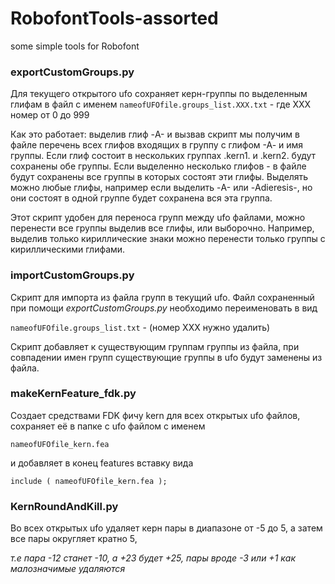 # RobofontTools-assorted
some simple tools for Robofont



### exportCustomGroups.py

Для текущего открытого ufo сохраняет керн-группы по выделенным глифам в файл с именем 
`nameofUFOfile.groups_list.XXX.txt` - где XXX номер от 0 до 999

Как это работает:
выделив глиф -A- и вызвав скрипт мы получим в файле перечень всех глифов входящих в группу с глифом -А- и имя группы. Если глиф состоит в нескольких группах .kern1. и .kern2. будут сохранены обе группы. Если выделенно несколько глифов - в файле будут сохранены все группы в которых состоят эти глифы. Выделять можно любые глифы, например если выделить -A- или -Adieresis-, но они состоят в одной группе будет сохранена вся эта группа.

Этот скрипт удобен для переноса групп между ufo файлами, можно перенести все группы выделив все глифы, или выборочно. Например, выделив только кириллические знаки можно перенести только группы с кириллическими глифами.

### importCustomGroups.py
Скрипт для импорта из файла групп в текущий ufo. 
Файл сохраненный при помощи _exportCustomGroups.py_ необходимо переименовать в вид 

`nameofUFOfile.groups_list.txt` - (номер XXX нужно удалить)

Скрипт добавляет к существующим группам группы из файла, при совпадении имен групп существующие группы в ufo будут заменены из файла. 


### makeKernFeature_fdk.py
Создает средствами FDK фичу kern для всех открытых ufo файлов, сохраняет её в папке с ufo файлом с именем

`nameofUFOfile_kern.fea`

и добавляет в конец features вставку вида

`include ( nameofUFOfile_kern.fea );`



### KernRoundAndKill.py

Во всех открытых ufo удаляет керн пары в диапазоне от -5 до 5, а затем все пары округляет кратно 5, 

_т.е пара -12 станет -10, а +23 будет +25, пары вроде -3 или +1 как малозначимые удаляются_ 
